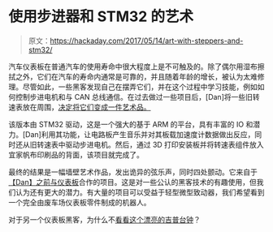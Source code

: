 # 使用步进器和 STM32 的艺术

> 原文：<https://hackaday.com/2017/05/14/art-with-steppers-and-stm32/>

汽车仪表板在普通汽车的使用寿命中很大程度上是不可触及的。除了偶尔用湿布擦拭之外，它们在汽车的寿命内通常是可靠的，并且随着年龄的增长，被认为太难修理。尽管如此，一些黑客发现自己在摆弄它们，并在这个过程中学习技能，例如如何控制步进电机和与 CAN 总线通信。在过去做过一些项目后，[Dan]将一些旧转速表放在周围，[决定将它们变成一件艺术品。](https://trandi.wordpress.com/2017/05/01/stm32f4-discovery-art/)

该版本由 STM32 驱动，这是一个强大的基于 ARM 的平台，具有丰富的 IO 和潜力。[Dan]利用其功能，让电路板产生音乐并对其板载加速度计数据做出反应，同时还从旧转速表中驱动步进电机。然后，通过 3D 打印安装板并将转速表组件放入宜家帆布印刷品的背面，该项目就完成了。

最终的结果是一幅墙壁艺术作品，发出诡异的弦乐声，同时四处颤动。它来自于[【Dan】之前与仪表板](https://trandi.wordpress.com/2016/11/30/automotive-can-bus-hacking/)合作的项目。这是对一些公认的黑客技术的有趣使用，但我们认为还有更大的潜力。有大量的项目可以受益于轻型微型致动器，我们希望看到一个完全由废车场仪表板零件制成的机器人。

对于另一个仪表板黑客，为什么不[看看这个漂亮的吉普台钟](http://hackaday.com/2013/09/09/jeep-dashboard-display-turned-into-a-desk-clock/)？